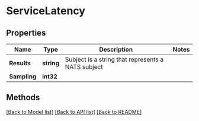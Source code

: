 # ServiceLatency

## Properties

Name | Type | Description | Notes
------------ | ------------- | ------------- | -------------
**Results** | **string** | Subject is a string that represents a NATS subject | 
**Sampling** | **int32** |  | 

## Methods


[[Back to Model list]](../README.md#documentation-for-models) [[Back to API list]](../README.md#documentation-for-api-endpoints) [[Back to README]](../README.md)


